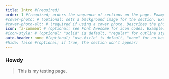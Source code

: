```yaml
---
title: Intro #(required)
order: 1 #(required; orders the sequence of sections on the page. Example: 1)
#cover-photo: # (optional; sets a background image for the section. Example: assets/images/banner.jpg)
#cover-photo-alt: # (required if using a cover photo. Describes the photo for screen readers and SEO; e.g. "Dome of Light art installation, Kaohsiung, Taiwan")
icon: fa-comment # (optional; see Font Awesome for icon codes. Example: fa-github)
#icon-style: # (optional; "solid" is default, "regular" for outline style icons, or "brands" for logos)
auto-header: none #(optional; "use-title" is default, "none" for no header, or custom header text)
#hide: false #(optional; if true, the section won't appear)
---
```


### Howdy

> This is my testing page.

